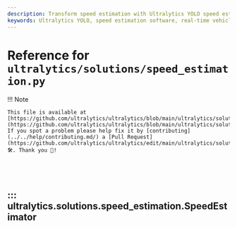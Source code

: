 ```yaml
---
description: Transform speed estimation with Ultralytics YOLO speed estimation featuring cutting-edge technology for precise real-time counting in video streams.
keywords: Ultralytics YOLO, speed estimation software, real-time vehicle tracking solutions, video stream analysis, YOLOv8 object detection, smart counting technology, computer vision, AI-powered tracking, video analytics tools, automated monitoring.
---
```


# Reference for `ultralytics/solutions/speed_estimation.py`

!!! Note

    This file is available at [https://github.com/ultralytics/ultralytics/blob/main/ultralytics/solutions/speed_estimation.py](https://github.com/ultralytics/ultralytics/blob/main/ultralytics/solutions/speed_estimation.py). If you spot a problem please help fix it by [contributing](../../help/contributing.md/) a [Pull Request](https://github.com/ultralytics/ultralytics/edit/main/ultralytics/solutions/speed_estimation.py) 🛠️. Thank you 🙏!

<br><br>

## ::: ultralytics.solutions.speed_estimation.SpeedEstimator

<br><br>
